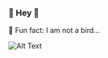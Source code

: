 ### 👋 Hey 🦉
🤣 Fun fact: I am not a bird...

![Alt Text](https://media.giphy.com/media/3qj3VtNL2nhmw/giphy.gif)
      
      
      

